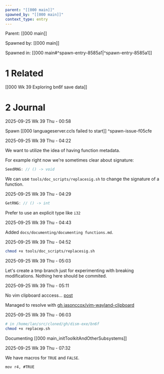 ```yaml
---
parent: "[[000 main]]"
spawned_by: "[[000 main]]"
context_type: entry
---
```


Parent: [[000 main]]

Spawned by: [[000 main]] 

Spawned in: [[000 main#^spawn-entry-8585a1|^spawn-entry-8585a1]]

# 1 Related

[[000 Wk 39 Exploring bn6f save data]]

# 2 Journal

2025-09-25 Wk 39 Thu - 00:58

Spawn [[000 languageserver.ccls failed to start]] ^spawn-issue-f05cfe

2025-09-25 Wk 39 Thu - 04:22

We want to utilize the idea of having function metadata. 

For example right now we're sometimes clear about signature:

```c
SeedRNG: // () -> void
```

We can use `tools/doc_scripts/replacesig.sh` to change the signature of a function.

2025-09-25 Wk 39 Thu - 04:29

```C
GetRNG: // () -> int
```

Prefer to use an explicit type like `i32` 

2025-09-25 Wk 39 Thu - 04:43

Added `docs/documenting/documenting functions.md`.

2025-09-25 Wk 39 Thu - 04:52

```sh
chmod +x tools/doc_scripts/replacesig.sh
```

2025-09-25 Wk 39 Thu - 05:03

Let's create a tmp branch just for experimenting with breaking modifications. Nothing here should be commited. 

2025-09-25 Wk 39 Thu - 05:11

No vim clipboard acccess... [post](https://itsfoss.gitlab.io/post/how-to-enable-and-manage-clipboard-access-in-vim-on-linux/)

Managed to resolve with [gh jasonccox/vim-wayland-clipboard](https://github.com/jasonccox/vim-wayland-clipboard)

2025-09-25 Wk 39 Thu - 06:03

```sh
# in /home/lan/src/cloned/gh/dism-exe/bn6f
chmod +x replacep.sh
```

Documenting [[000 main_initToolkitAndOtherSubsystems]]

2025-09-25 Wk 39 Thu - 07:32

We have macros for `TRUE` and `FALSE`.

```
mov r4, #TRUE
```

